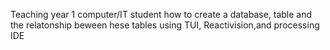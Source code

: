 Teaching year 1 computer/IT student how to create a database, table and the relatonship beween hese tables using TUI, Reactivision,and  processing IDE